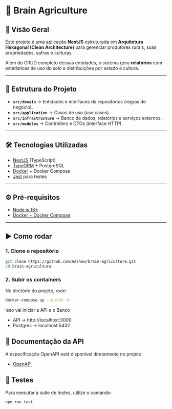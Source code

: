 # 🌱 Brain Agriculture

## 🚀 Visão Geral
Este projeto é uma aplicação **NestJS** estruturada em **Arquitetura Hexagonal (Clean Architecture)** para gerenciar produtores rurais, suas propriedades, safras e culturas.  

Além do CRUD completo dessas entidades, o sistema gera **relatórios** com estatísticas de uso do solo e distribuições por estado e cultura.

---

## 📂 Estrutura do Projeto
- **`src/domain`** → Entidades e interfaces de repositórios (regras de negócio).
- **`src/application`** → Casos de uso (use cases).
- **`src/infrastructure`** → Banco de dados, relatórios e serviços externos.
- **`src/modules`** → Controllers e DTOs (interface HTTP).

---

## 🛠️ Tecnologias Utilizadas
- [NestJS](https://nestjs.com/) (TypeScript)
- [TypeORM](https://typeorm.io/) + PostgreSQL
- [Docker](https://www.docker.com/) + Docker Compose
- [Jest](https://jestjs.io/) para testes

---

## ⚙️ Pré-requisitos
- [Node.js 18+](https://nodejs.org/)
- [Docker + Docker Compose](https://docs.docker.com/)

---

## ▶️ Como rodar

### 1. Clone o repositório
```bash
git clone https://github.com/Adshow/brain-agriculture.git
cd brain-agricultura
```
###  2. Subir os containers

No diretório do projeto, rode:

```bash
docker-compose up --build -d
```

Isso vai iniciar a API e o Banco
- API → http://localhost:3000
- Postgres → localhost:5432

## 📖 Documentação da API

A especificação OpenAPI está disponível diretamente no projeto:

- [OpenAPI](http://localhost:3000/docs)

## 🧪 Testes

Para executar a suíte de testes, utilize o comando:

```bash
npm run test

